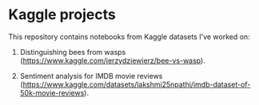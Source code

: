 # Kaggle projects

This repository contains notebooks from Kaggle datasets I've worked on:

1. Distinguishing bees from wasps (https://www.kaggle.com/jerzydziewierz/bee-vs-wasp).

2. Sentiment analysis for IMDB movie reviews (https://www.kaggle.com/datasets/lakshmi25npathi/imdb-dataset-of-50k-movie-reviews).